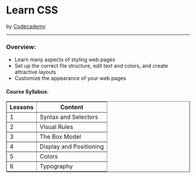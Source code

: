 <h1>Learn CSS</h1>
by <a href="https://www.codecademy.com/learn/learn-css" target="_blank">Codecademy</a>
<hr>
 
<h3>Overview:</h3>
<ul>
 <li>Learn many aspects of styling web pages</li>
 <li>Set up the correct file structure, edit text and colors, and create attractive layouts</li>
 <li>Customize the appearance of your web pages</li>
</ul>

<h4>Course Syllabus:</h4>

<table border="1">
 <tr>
  <th>Lessons</th>
  <th>Content</th>
 </tr>
 <tr>
  <td>1</td>
  <td>Syntax and Selectors</td>
 </tr>
 <tr>
  <td>2</td>
  <td>Visual Rules</td>
 </tr>
 <tr>
  <td>3</td>
  <td>The Box Model</td>
 </tr>
 <tr>
  <td>4</td>
  <td>Display and Positioning</td>
 </tr>
 <tr>
  <td>5</td>
  <td>Colors</td>
 </tr>
 <tr>
  <td>6</td>
  <td>Typography</td>
 </tr>
</table>
